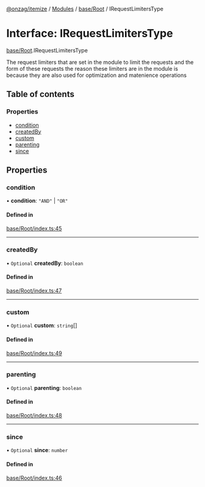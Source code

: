 [@onzag/itemize](../README.md) / [Modules](../modules.md) / [base/Root](../modules/base_Root.md) / IRequestLimitersType

# Interface: IRequestLimitersType

[base/Root](../modules/base_Root.md).IRequestLimitersType

The request limiters that are set in the module
to limit the requests and the form of these requests
the reason these limiters are in the module is because
they are also used for optimization and matenience operations

## Table of contents

### Properties

- [condition](base_Root.IRequestLimitersType.md#condition)
- [createdBy](base_Root.IRequestLimitersType.md#createdby)
- [custom](base_Root.IRequestLimitersType.md#custom)
- [parenting](base_Root.IRequestLimitersType.md#parenting)
- [since](base_Root.IRequestLimitersType.md#since)

## Properties

### condition

• **condition**: ``"AND"`` \| ``"OR"``

#### Defined in

[base/Root/index.ts:45](https://github.com/onzag/itemize/blob/5c2808d3/base/Root/index.ts#L45)

___

### createdBy

• `Optional` **createdBy**: `boolean`

#### Defined in

[base/Root/index.ts:47](https://github.com/onzag/itemize/blob/5c2808d3/base/Root/index.ts#L47)

___

### custom

• `Optional` **custom**: `string`[]

#### Defined in

[base/Root/index.ts:49](https://github.com/onzag/itemize/blob/5c2808d3/base/Root/index.ts#L49)

___

### parenting

• `Optional` **parenting**: `boolean`

#### Defined in

[base/Root/index.ts:48](https://github.com/onzag/itemize/blob/5c2808d3/base/Root/index.ts#L48)

___

### since

• `Optional` **since**: `number`

#### Defined in

[base/Root/index.ts:46](https://github.com/onzag/itemize/blob/5c2808d3/base/Root/index.ts#L46)
